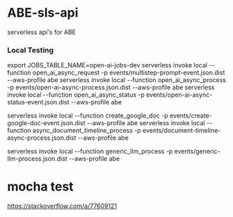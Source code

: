 # ABE-sls-api
serverless api's for ABE

### Local Testing
export JOBS_TABLE_NAME=open-ai-jobs-dev
serverless invoke local --function open_ai_async_request -p events/multistep-prompt-event.json.dist --aws-profile abe
serverless invoke local --function open_ai_async_process -p events/open-ai-async-process.json.dist --aws-profile abe
serverless invoke local --function open_ai_async_status -p events/open-ai-async-status-event.json.dist --aws-profile abe

serverless invoke local --function create_google_doc -p events/create-google-doc-event.json.dist --aws-profile abe
serverless invoke local --function async_document_timeline_process -p events/document-timeline-async-process.json.dist --aws-profile abe

serverless invoke local --function generic_llm_process -p events/generic-llm-process.json.dist --aws-profile abe

# mocha test
https://stackoverflow.com/a/77609121